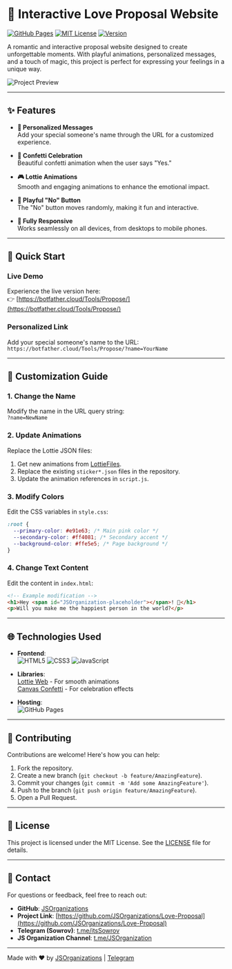 # 💖 Interactive Love Proposal Website

[![GitHub Pages](https://img.shields.io/badge/GitHub-Pages-blue?logo=github)](https://jsorganizations.github.io/Love-Proposal/)
[![MIT License](https://img.shields.io/badge/License-MIT-green.svg)](https://opensource.org/licenses/MIT)
[![Version](https://img.shields.io/badge/Version-1.0.0-ff69b4)](https://github.com/JSOrganizations/Love-Proposal/releases)

A romantic and interactive proposal website designed to create unforgettable moments. With playful animations, personalized messages, and a touch of magic, this project is perfect for expressing your feelings in a unique way.

![Project Preview](https://github.com/JSOrganizations/Love-Proposal/blob/main/preview.gif) <!-- Replace with your actual preview image/GIF -->

---

## ✨ Features

- **💌 Personalized Messages**  
  Add your special someone's name through the URL for a customized experience.
  
- **🎉 Confetti Celebration**  
  Beautiful confetti animation when the user says "Yes."

- **🎮 Lottie Animations**  
  Smooth and engaging animations to enhance the emotional impact.

- **🔹 Playful "No" Button**  
  The "No" button moves randomly, making it fun and interactive.

- **📱 Fully Responsive**  
  Works seamlessly on all devices, from desktops to mobile phones.

---

## 🚀 Quick Start

### Live Demo
Experience the live version here:  
👉 [https://botfather.cloud/Tools/Propose/](https://botfather.cloud/Tools/Propose/)

### Personalized Link
Add your special someone's name to the URL:  
`https://botfather.cloud/Tools/Propose/?name=YourName`

---

## 🧐 Customization Guide

### 1. Change the Name
Modify the name in the URL query string:  
`?name=NewName`

### 2. Update Animations
Replace the Lottie JSON files:
1. Get new animations from [LottieFiles](https://lottiefiles.com/).
2. Replace the existing `sticker*.json` files in the repository.
3. Update the animation references in `script.js`.

### 3. Modify Colors
Edit the CSS variables in `style.css`:
```css
:root {
  --primary-color: #e91e63; /* Main pink color */
  --secondary-color: #ff4081; /* Secondary accent */
  --background-color: #ffe5e5; /* Page background */
}
```

### 4. Change Text Content
Edit the content in `index.html`:
```html
<!-- Example modification -->
<h1>Hey <span id="JSOrganization-placeholder"></span>! 💖</h1>
<p>Will you make me the happiest person in the world?</p>
```

---

## 🌐 Technologies Used

- **Frontend**:  
  ![HTML5](https://img.shields.io/badge/HTML5-E34F26?logo=html5&logoColor=white)
  ![CSS3](https://img.shields.io/badge/CSS3-1572B6?logo=css3&logoColor=white)
  ![JavaScript](https://img.shields.io/badge/JavaScript-F7DF1E?logo=javascript&logoColor=black)

- **Libraries**:  
  [Lottie Web](https://airbnb.io/lottie/) - For smooth animations  
  [Canvas Confetti](https://www.kirilv.com/canvas-confetti/) - For celebration effects

- **Hosting**:  
  ![GitHub Pages](https://img.shields.io/badge/GitHub_Pages-222222?logo=githubpages)

---

## 🤝 Contributing

Contributions are welcome! Here's how you can help:
1. Fork the repository.
2. Create a new branch (`git checkout -b feature/AmazingFeature`).
3. Commit your changes (`git commit -m 'Add some AmazingFeature'`).
4. Push to the branch (`git push origin feature/AmazingFeature`).
5. Open a Pull Request.

---

## 🐜 License

This project is licensed under the MIT License. See the [LICENSE](https://github.com/JSOrganizations/Love-Proposal/blob/main/LICENSE) file for details.

---

## 📧 Contact

For questions or feedback, feel free to reach out:  
- **GitHub**: [JSOrganizations](https://github.com/JSOrganizations)  
- **Project Link**: [https://github.com/JSOrganizations/Love-Proposal](https://github.com/JSOrganizations/Love-Proposal)  
- **Telegram (Sowrov)**: [t.me/itsSowrov](https://t.me/itsSowrov)  
- **JS Organization Channel**: [t.me/JSOrganization](https://t.me/JSOrganization)

---

Made with ❤️ by [JSOrganizations](https://github.com/JSOrganizations) | [Telegram](https://t.me/JSOrganization)
